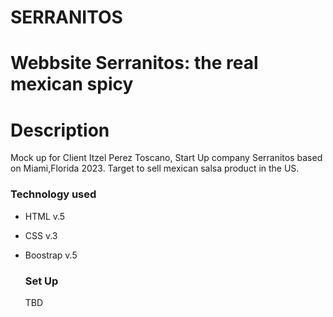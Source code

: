 # SERRANITOS
# Webbsite Serranitos: the real mexican spicy
# Description
Mock up  for Client Itzel Perez Toscano, Start Up company Serranitos based on Miami,Florida 2023. Target to sell mexican salsa product in the US.

### Technology used 
- HTML v.5
- CSS v.3
- Boostrap v.5
  
  ### Set Up
  TBD

